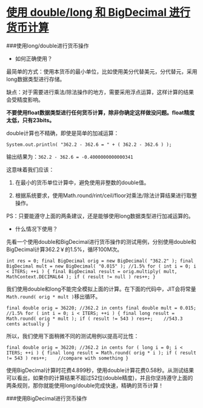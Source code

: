 [使用 double/long 和 BigDecimal 进行货币计算](http://java-performance.info/bigdecimal-vs-double-in-financial-calculations/)
===========

###使用long/double进行货币操作
* 如何正确使用？

最简单的方式：使用本货币的最小单位，比如使用美分代替美元，分代替元，采用long数据类型进行存储。

缺点：对于需要进行乘法/除法操作的地方，需要采用浮点运算，这样计算的结果会受精度影响。
 
 **不要使用float数据类型进行任何货币计算，除非你确定这样做没问题。float精度太低，只有23bits。**

double计算也不精确，即使是简单的加减运算：

`System.out.println( "362.2 - 362.6 = " + ( 362.2 - 362.6 ) );`

输出结果为：`362.2 - 362.6 = -0.4000000000000341`

这意味着我们应该：

1.  在最小的货币单位计算中，避免使用非整数的double值。

2. 根据系统要求，使用Math.round/rint/ceil/floor对乘法/除法计算结果进行取整操作。

PS：只要能遵守上面的两条建议，还是能够使用long数据类型进行加减运算的。

* 什么情况下使用？

先看一个使用double和BigDecimal进行货币操作的测试用例，分别使用double和BigDecimal计算362.2￥的1.5%，循环100M次。

`int res = 0;
final BigDecimal orig = new BigDecimal( "362.2" );
final BigDecimal mult = new BigDecimal( "0.015" ); //1.5%
for ( int i = 0; i < ITERS; ++i )
{
    final BigDecimal result = orig.multiply( mult, MathContext.DECIMAL64 );
    if ( result != null ) res++;
}`

我们使用double和long不能完全模拟上面的计算。在下面的代码中，JIT会将常量`Math.round( orig * mult )`移出循环。

`final double orig = 36220; //362.2 in cents
final double mult = 0.015; //1.5%
for ( int i = 0; i < ITERS; ++i )
{
    final long result = Math.round( orig * mult );
    if ( result != 543 ) res++;    //543.3 cents actually
}`

所以，我们使用下面稍微不同的测试用例以提高可比性：

`final double orig = 36220; //362.2 in cents
for ( long i = 0; i < ITERS; ++i )
{
    final long result = Math.round( orig * i );
    if ( result != 543 ) res++;    //compare with something
}`

使用BigDecimal计算时花费4.899秒，使用double计算花费0.58秒。从测试结果可以看出，如果你的计算结果不超过52位(double精度)，并且你坚持遵守上面的两条规则，那你就能使用long/double完成快速，精确的货币计算！

###使用BigDecimal进行货币操作

